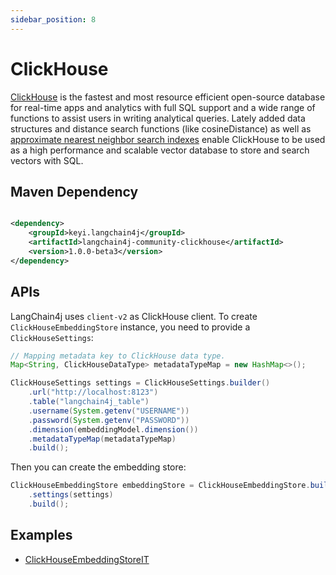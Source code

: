 ```yaml
---
sidebar_position: 8
---
```


# ClickHouse

[ClickHouse](https://clickhouse.com/) is the fastest and most resource efficient open-source
database for real-time apps and analytics with full SQL support and a wide range of functions to
assist users in writing analytical queries. Lately added data structures and distance search
functions (like cosineDistance) as well
as [approximate nearest neighbor search indexes](https://clickhouse.com/docs/en/engines/table-engines/mergetree-family/annindexes)
enable ClickHouse to be used as a high performance and scalable vector database to store and search
vectors with SQL.

## Maven Dependency

```xml

<dependency>
    <groupId>keyi.langchain4j</groupId>
    <artifactId>langchain4j-community-clickhouse</artifactId>
    <version>1.0.0-beta3</version>
</dependency>
```

## APIs

LangChain4j uses `client-v2` as ClickHouse client. To create `ClickHouseEmbeddingStore` instance, you need to provide a `ClickHouseSettings`:

```java
// Mapping metadata key to ClickHouse data type.
Map<String, ClickHouseDataType> metadataTypeMap = new HashMap<>();

ClickHouseSettings settings = ClickHouseSettings.builder()
    .url("http://localhost:8123")
    .table("langchain4j_table")
    .username(System.getenv("USERNAME"))
    .password(System.getenv("PASSWORD"))
    .dimension(embeddingModel.dimension())
    .metadataTypeMap(metadataTypeMap)
    .build();
```

Then you can create the embedding store:

```java
ClickHouseEmbeddingStore embeddingStore = ClickHouseEmbeddingStore.builder()
    .settings(settings)
    .build();
```

## Examples

- [ClickHouseEmbeddingStoreIT](https://github.com/langchain4j/langchain4j-community/blob/main/langchain4j-community-clickhouse/src/test/java/dev/langchain4j/community/store/embedding/clickhouse/ClickHouseEmbeddingStoreIT.java)

